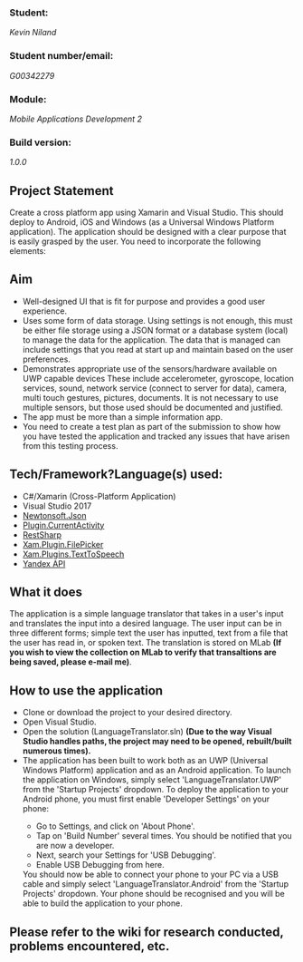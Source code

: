 <h3><b>Student:</b></h3> <i>Kevin Niland</i>
<h3><b>Student number/email:</b></h3> <i>G00342279</i>
<h3><b>Module:</b></h3> <i>Mobile Applications Development 2</i>
<h3><b>Build version:</b></h3> <i>1.0.0</i>

<h2>Project Statement</h2>
<p>Create a cross platform app using Xamarin and Visual Studio. This should deploy to Android, iOS and Windows (as a Universal Windows Platform application). The application should be designed with a clear purpose that is easily grasped by the user. You need to incorporate the following elements:</p>

<h2>Aim</h2>
<ul>
<li>Well-designed UI that is fit for purpose and provides a good user experience.</li>
<li>Uses some form of data storage. Using settings is not enough, this must be either file
storage using a JSON format or a database system (local) to manage the data for the
application. The data that is managed can include settings that you read at start up and
maintain based on the user preferences.</li>
<li>Demonstrates appropriate use of the sensors/hardware available on UWP capable devices
These include accelerometer, gyroscope, location services, sound, network service
(connect to server for data), camera, multi touch gestures, pictures, documents.
It is not necessary to use multiple sensors, but those used should be documented
and justified.</li>
<li>The app must be more than a simple information app.</li>
<li>You need to create a test plan as part of the submission to show how you have tested the
application and tracked any issues that have arisen from this testing process.</li>
</ul>

<h2>Tech/Framework?Language(s) used:</h2>
<ul>
  <li>C#/Xamarin (Cross-Platform Application)</li>
  <li>Visual Studio 2017</li>
  <li><a href="https://www.newtonsoft.com/json">Newtonsoft.Json</a></li>
  <li><a href="https://www.nuget.org/packages/Plugin.CurrentActivity/">Plugin.CurrentActivity</a></li>
  <li><a href="http://restsharp.org/">RestSharp</a></li>
  <li><a href="https://www.nuget.org/packages/Xamarin.Plugin.FilePicker/1.4.0-beta">Xam.Plugin.FilePicker</a></li>
  <li><a href="https://www.nuget.org/packages/Xam.Plugins.TextToSpeech">Xam.Plugins.TextToSpeech</a></li>
  <li><a href="https://tech.yandex.com/translate/">Yandex API</a></li>
</ul>

<h2>What it does</h2>
<p>The application is a simple language translator that takes in a user's input and translates the input into a desired language. The user input can be in three different forms; simple text the user has inputted, text from a file that the user has read in, or spoken text. The translation is stored on MLab <b>(If you wish to view the collection on MLab to verify that transaltions are being saved, please e-mail me)</b>.</p>

<h2>How to use the application</h2>
<ul>
  <li>Clone or download the project to your desired directory.</li>
  <li>Open Visual Studio.</li>
  <li>Open the solution (LanguageTranslator.sln) <b>(Due to the way Visual Studio handles paths, the project may need to be opened, rebuilt/built numerous times).</b></li>
  <li>The application has been built to work both as an UWP (Universal Windows Platform) application and as an Android application. To launch the application on Windows, simply select 'LanguageTranslator.UWP' from the 'Startup Projects' dropdown. To deploy the application to your Android phone, you must first enable 'Developer Settings' on your phone:</li>
  <ul>
    <li>Go to Settings, and click on 'About Phone'.</li>
    <li>Tap on 'Build Number' several times. You should be notified that you are now a developer.</li>
    <li>Next, search your Settings for 'USB Debugging'.</li>
    <li>Enable USB Debugging from here.</li>
  </ul>
  You should now be able to connect your phone to your PC via a USB cable and simply select 'LanguageTranslator.Android' from the 'Startup Projects' dropdown. Your phone should be recognised and you will be able to build the application to your phone.
</ul>

<h2>Please refer to the wiki for research conducted, problems encountered, etc.</h2>
